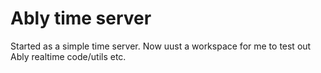 # Ably time server

Started as a simple time server. Now uust a workspace for me to test out Ably realtime code/utils etc.
